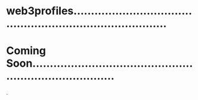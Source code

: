 # web3profiles................................................................................
# Coming Soon.............................................................................
.
